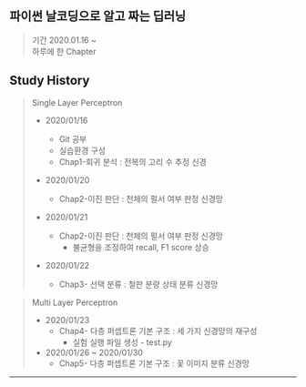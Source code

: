 ## 파이썬 날코딩으로 알고 짜는 딥러닝

> 기간 2020.01.16 ~      
> 하루에 한 Chapter

## Study History
>Single Layer Perceptron
>
>* 2020/01/16
>    * Git 공부
>    * 실습환경 구성
>    * Chap1-회귀 분석 : 전복의 고리 수 추정 신경
>    
>* 2020/01/20
>    * Chap2-이진 판단 : 천체의 펄서 여부 판정 신경망
>
>* 2020/01/21
>    * Chap2-이진 판단 : 천체의 펄서 여부 판정 신경망
>        * 불균형을 조정하여 recall, F1 score 상승
>
>* 2020/01/22
>    * Chap3- 선택 분류 : 철판 분량 상태 분류 신경망

>Multi Layer Perceptron
>* 2020/01/23
>    * Chap4- 다층 퍼셉트론 기본 구조 : 세 가지 신경망의 재구성
>        * 실험 실행 파일 생성 - test.py
>* 2020/01/26 ~ 2020/01/30
>    * Chap5- 다층 퍼셉트론 기본 구조 : 꽃 이미지 분류 신경망
<hr/>


<br>
